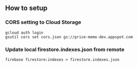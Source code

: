 ## How to setup

### CORS setting to Cloud Storage

```
gcloud auth login
gsutil cors set cors.json gs://price-memo-dev.appspot.com
```

### Update local firestore.indexes.json from remote

```
firebase firestore:indexes > firestore.indexes.json
```
